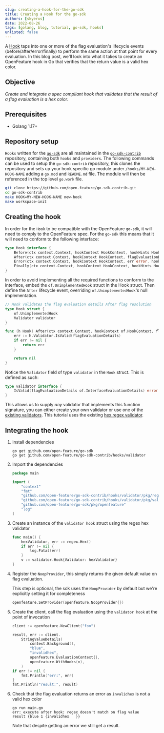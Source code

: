 ```yaml
---
slug: creating-a-hook-for-the-go-sdk
title: Creating a Hook for the go-sdk
authors: [skyerus]
date: 2022-08-26
tags: [golang, blog, tutorial, go-sdk, hooks]
unlisted: false
---
```


A [Hook](https://docs.openfeature.dev/specification/sections/hooks) taps into one or more of the flag evaluation's
lifecycle events (before/after/error/finally) to perform the same action at that point for every evaluation.
In this blog post, we'll look into what it takes to create an OpenFeature hook in Go that verifies that the return value is a valid hex color.

<!--truncate-->

## Objective

<i>Create and integrate a spec compliant hook that validates that the result of a flag evaluation is a hex color.</i>

## Prerequisites

- Golang 1.17+

## Repository setup

`Hooks` written for the [`go-sdk`](https://github.com/open-feature/go-sdk) are all maintained in the
[`go-sdk-contrib`](https://github.com/open-feature/go-sdk-contrib.git) repository, containing both `hooks` and `providers`.
The following commands can be used to setup the `go-sdk-contrib` repository,
this clones the repository and sets up your hook specific go module under `/hooks/MY-NEW-HOOK-NAME`
adding a `go.mod` and `README.md` file. The module will then be referenced in the top level `go.work` file.

```bash
git clone https://github.com/open-feature/go-sdk-contrib.git
cd go-sdk-contrib
make HOOK=MY-NEW-HOOK-NAME new-hook
make workspace-init
```

## Creating the hook

In order for the `Hook` to be compatible with the OpenFeature `go-sdk`, it will need to comply to the OpenFeature spec.
For the `go-sdk` this means that it will need to conform to the following interface:

```go
type Hook interface {
    Before(ctx context.Context, hookContext HookContext, hookHints HookHints) (*EvaluationContext, error)
    After(ctx context.Context, hookContext HookContext, flagEvaluationDetails InterfaceEvaluationDetails, hookHints HookHints) error
    Error(ctx context.Context, hookContext HookContext, err error, hookHints HookHints)
    Finally(ctx context.Context, hookContext HookContext, hookHints HookHints)
}
```

In order to avoid implementing all the required functions to conform to the interface, embed the `of.UnimplementedHook` struct in the Hook struct.
Then define the `After` lifecycle event, overriding `of.UnimplementedHook`'s null implementation.

```go
// Hook validates the flag evaluation details After flag resolution
type Hook struct {
    of.UnimplementedHook
    Validator validator
}

func (h Hook) After(ctx context.Context, hookContext of.HookContext, flagEvaluationDetails of.InterfaceEvaluationDetails, hookHints of.HookHints) error {
    err := h.Validator.IsValid(flagEvaluationDetails)
    if err != nil {
        return err
    }

    return nil
}
```

Notice the `Validator` field of type `validator` in the `Hook` struct. This is defined as such:

```go
type validator interface {
    IsValid(flagEvaluationDetails of.InterfaceEvaluationDetails) error
}
```

This allows us to supply <i>any</i> validator that implements this function signature, you can either create your own validator
or use one of the [existing validators](https://github.com/open-feature/go-sdk-contrib/hooks/validator).
This tutorial uses the existing [hex regex validator](https://github.com/open-feature/go-sdk-contrib/hooks/validator/pkg/regex/hex.go).

## Integrating the hook

1. Install dependencies

   ```shell
   go get github.com/open-feature/go-sdk
   go get github.com/open-feature/go-sdk-contrib/hooks/validator
   ```

2. Import the dependencies

   ```go
   package main

   import (
       "context"
       "fmt"
       "github.com/open-feature/go-sdk-contrib/hooks/validator/pkg/regex"
       "github.com/open-feature/go-sdk-contrib/hooks/validator/pkg/validator"
       "github.com/open-feature/go-sdk/pkg/openfeature"
       "log"
   )
   ```

3. Create an instance of the `validator hook` struct using the regex hex validator

   ```go
   func main() {
       hexValidator, err := regex.Hex()
       if err != nil {
           log.Fatal(err)
       }
       v := validator.Hook{Validator: hexValidator}
   }
   ```

4. Register the `NoopProvider`, this simply returns the given default value on flag evaluation.

   This step is optional, the sdk uses the `NoopProvider` by default but we're explicitly setting it for completeness

   ```go
   openfeature.SetProvider(openfeature.NoopProvider{})
   ```

5. Create the client, call the flag evaluation using the `validator hook` at the point of invocation

   ```go
   client := openfeature.NewClient("foo")

   result, err := client.
       StringValueDetails(
           context.Background(),
           "blue",
           "invalidhex",
           openfeature.EvaluationContext{},
           openfeature.WithHooks(v),
       )
   if err != nil {
       fmt.Println("err:", err)
   }
   fmt.Println("result:", result)
   ```

6. Check that the flag evaluation returns an error as `invalidhex` is not a valid hex color

   ```shell
   go run main.go
   err: execute after hook: regex doesn't match on flag value
   result {blue 1 {invalidhex   }}
   ```

   Note that despite getting an error we still get a result.
